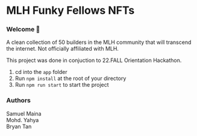 # MLH Funky Fellows NFTs
### Welcome 👋
A clean collection of 50 builders in the MLH community that will transcend the internet. Not officially affiliated with MLH.

This project was done in conjuction to 22.FALL Orientation Hackathon.

1. cd into the `app` folder
2. Run `npm install` at the root of your directory
3. Run `npm run start` to start the project

### Authors
Samuel Maina  
Mohd. Yahya  
Bryan Tan
